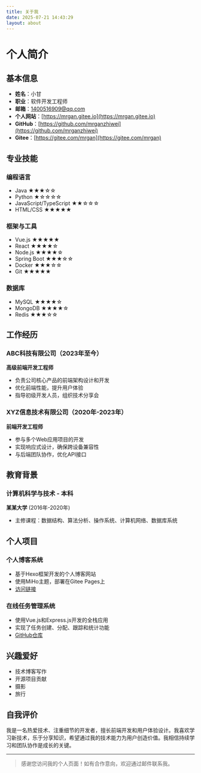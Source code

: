 ```yaml
---
title: 关于我
date: 2025-07-21 14:43:29
layout: about
---
```


# 个人简介

## 基本信息

- **姓名**：小甘
- **职业**：软件开发工程师
- **邮箱**：1400516909@qq.com
- **个人网站**：[https://mrgan.gitee.io](https://mrgan.gitee.io)
- **GitHub**：[https://github.com/mrganzhiwei](https://github.com/mrganzhiwei)
- **Gitee**：[https://gitee.com/mrgan](https://gitee.com/mrgan)

## 专业技能

### 编程语言
- Java ★★★☆☆
- Python ★☆☆☆☆
- JavaScript/TypeScript ★★☆☆☆
- HTML/CSS ★★★★★

### 框架与工具
- Vue.js ★★★★★
- React ★★★★☆
- Node.js ★★★★☆
- Spring Boot ★★★☆☆
- Docker ★★★☆☆
- Git ★★★★★

### 数据库
- MySQL ★★★★☆
- MongoDB ★★★★☆
- Redis ★★★☆☆

## 工作经历

### ABC科技有限公司（2023年至今）
**高级前端开发工程师**
- 负责公司核心产品的前端架构设计和开发
- 优化前端性能，提升用户体验
- 指导初级开发人员，组织技术分享会

### XYZ信息技术有限公司（2020年-2023年）
**前端开发工程师**
- 参与多个Web应用项目的开发
- 实现响应式设计，确保跨设备兼容性
- 与后端团队协作，优化API接口

## 教育背景

### 计算机科学与技术 - 本科
**某某大学** (2016年-2020年)
- 主修课程：数据结构、算法分析、操作系统、计算机网络、数据库系统

## 个人项目

### 个人博客系统
- 基于Hexo框架开发的个人博客网站
- 使用MiHo主题，部署在Gitee Pages上
- [访问链接](https://mrgan.gitee.io)

### 在线任务管理系统
- 使用Vue.js和Express.js开发的全栈应用
- 实现了任务创建、分配、跟踪和统计功能
- [GitHub仓库](https://github.com/yourusername/task-manager)

## 兴趣爱好

- 技术博客写作
- 开源项目贡献
- 摄影
- 旅行

## 自我评价

我是一名热爱技术、注重细节的开发者，擅长前端开发和用户体验设计。我喜欢学习新技术，乐于分享知识，希望通过我的技术能力为用户创造价值。我相信持续学习和团队协作是成长的关键。

---

> 感谢您访问我的个人页面！如有合作意向，欢迎通过邮件联系我。
